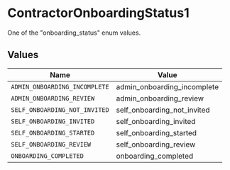 # ContractorOnboardingStatus1

One of the "onboarding_status" enum values.


## Values

| Name                          | Value                         |
| ----------------------------- | ----------------------------- |
| `ADMIN_ONBOARDING_INCOMPLETE` | admin_onboarding_incomplete   |
| `ADMIN_ONBOARDING_REVIEW`     | admin_onboarding_review       |
| `SELF_ONBOARDING_NOT_INVITED` | self_onboarding_not_invited   |
| `SELF_ONBOARDING_INVITED`     | self_onboarding_invited       |
| `SELF_ONBOARDING_STARTED`     | self_onboarding_started       |
| `SELF_ONBOARDING_REVIEW`      | self_onboarding_review        |
| `ONBOARDING_COMPLETED`        | onboarding_completed          |